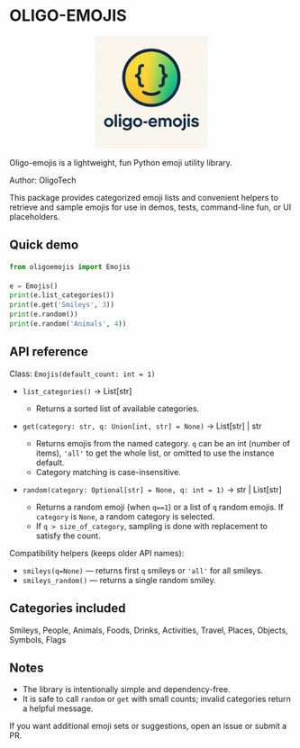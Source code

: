 # OLIGO-EMOJIS

<p align="center">
  <img src="https://raw.githubusercontent.com/OligoCodes/oligo-emojis/main/Oligo_Emojis_Logo.png" alt="Oligo-emojis logo" width="200"/>
</p>

Oligo-emojis is a lightweight, fun Python emoji utility library.

Author: OligoTech

This package provides categorized emoji lists and convenient helpers to retrieve and sample emojis for use in demos, tests, command-line fun, or UI placeholders.

## Quick demo

```python
from oligoemojis import Emojis

e = Emojis()
print(e.list_categories())
print(e.get('Smileys', 3))
print(e.random())
print(e.random('Animals', 4))
```

## API reference

Class: `Emojis(default_count: int = 1)`

- `list_categories()` -> List[str]
	- Returns a sorted list of available categories.

- `get(category: str, q: Union[int, str] = None)` -> List[str] | str
	- Returns emojis from the named category. `q` can be an int (number of items), `'all'` to get the whole list, or omitted to use the instance default.
	- Category matching is case-insensitive.

- `random(category: Optional[str] = None, q: int = 1)` -> str | List[str]
	- Returns a random emoji (when `q==1`) or a list of `q` random emojis. If `category` is `None`, a random category is selected.
	- If `q > size_of_category`, sampling is done with replacement to satisfy the count.

Compatibility helpers (keeps older API names):

- `smileys(q=None)` — returns first `q` smileys or `'all'` for all smileys.
- `smileys_random()` — returns a single random smiley.

## Categories included

Smileys, People, Animals, Foods, Drinks, Activities, Travel, Places, Objects, Symbols, Flags

## Notes

- The library is intentionally simple and dependency-free.
- It is safe to call `random` or `get` with small counts; invalid categories return a helpful message.

If you want additional emoji sets or suggestions, open an issue or submit a PR.
